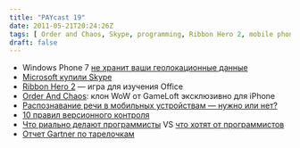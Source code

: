 ```yaml
---
title: "PAYcast 19"
date: 2011-05-21T20:24:26Z
tags: [ Order and Chaos, Skype, programming, Ribbon Hero 2, mobile phones, Windows phone 7, mobile games, Microsoft, PAYcast, gartner, WoW, version control ]
draft: false
---
```

<ul>
<li>Windows Phone 7 <a href="http://www.intomobile.com/2011/04/26/microsoft-confirms-windows-phone-does-not-store-location-history/" target="_blank">не хранит ваши геолокационные данные</a></li>
<li><a href="http://www.microsoft.com/Presspass/press/2011/may11/05-10CorpNewsPR.mspx" target="_blank">Microsoft купили Skype</a></li>
<li><a href="http://www.officelabs.com/Lists/Posts/Post.aspx?ID=101" target="_blank">Ribbon Hero 2</a> &#8212; игра для изучения Office</li>
<li><a href="http://www.iphones.ru/iNotes/138298" target="_blank">Order And Chaos</a>: клон WoW от GameLoft эксклюзивно для iPhone</li>
<li><a href="http://www.iphones.ru/iNotes/142263" target="_blank">Распознавание речи в мобильных устройствам &#8212; нужно или нет?</a></li>
<li><a href="http://www.troyhunt.com/2011/05/10-commandments-of-good-source-control.html" target="_blank">10 правил версионного контроля</a></li>
<li><a href="http://www.mrclay.org/2011/04/01/programming-is/" target="_blank">Что риально делают программисты</a> VS <a href="http://www.readwriteweb.com/enterprise/2011/05/it-hiring-and-salaries-up---wh.php" target="_blank">что хотят от программистов</a></li>
<li><a href="http://www.gartner.com/it/page.jsp?id=1689814" target="_blank">Отчет Gartner по тарелочкам</a></li>
</ul>

     